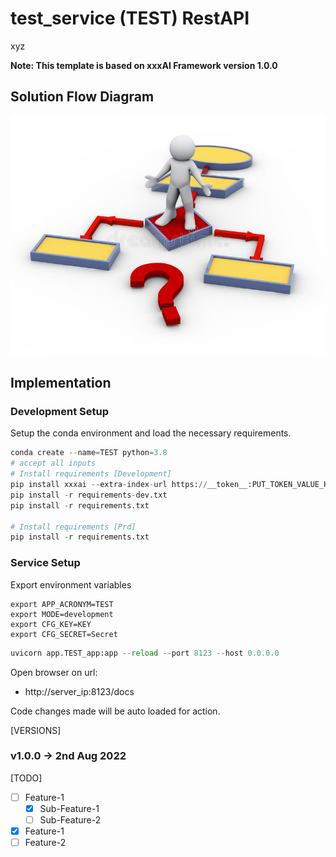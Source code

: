 test_service (TEST) RestAPI
=========================================
xyz


**Note: This template is based on xxxAI Framework version 1.0.0**

Solution Flow Diagram
---------------------
![SLRD Model Diagram](imgs/dummy-flow.jpg)

Implementation
--------------
### Development Setup
Setup the conda environment and load the necessary requirements.
```python
conda create --name=TEST python=3.8
# accept all inputs
# Install requirements [Development]
pip install xxxai --extra-index-url https://__token__:PUT_TOKEN_VALUE_HERE@gitlab.com/api/v4/projects/31912870/packages/pypi/simple
pip install -r requirements-dev.txt
pip install -r requirements.txt

# Install requirements [Prd]
pip install -r requirements.txt
```

### Service Setup
Export environment variables
```shell
export APP_ACRONYM=TEST
export MODE=development
export CFG_KEY=KEY
export CFG_SECRET=Secret
```
```python
uvicorn app.TEST_app:app --reload --port 8123 --host 0.0.0.0
```
Open browser on url:
- http://server_ip:8123/docs  

Code changes made will be auto loaded for action.

[VERSIONS]
### v1.0.0 -> 2nd Aug 2022

[TODO]
- [ ] Feature-1
    - [x] Sub-Feature-1
    - [ ] Sub-Feature-2
- [x] Feature-1
- [ ] Feature-2
